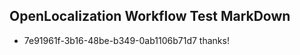 ## OpenLocalization Workflow Test MarkDown
* 7e91961f-3b16-48be-b349-0ab1106b71d7 thanks!

<!--HONumber=Jul16_HO3-->



